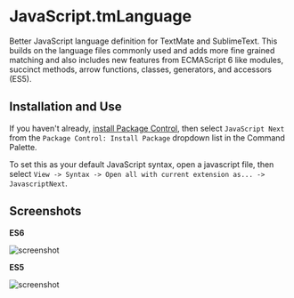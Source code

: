 # JavaScript.tmLanguage
Better JavaScript language definition for TextMate and SublimeText. This builds on the language files commonly used and adds more fine grained matching and also includes new features from ECMAScript 6 like modules, succinct methods, arrow functions, classes, generators, and accessors (ES5).

## Installation and Use

If you haven't already, [install Package Control](https://sublime.wbond.net/installation), then select `JavaScript Next` from the `Package Control: Install Package` dropdown list in the Command Palette.

To set this as your default JavaScript syntax, open a javascript file, then select `View -> Syntax -> Open all with current extension as... -> JavascriptNext`.

## Screenshots

__ES6__

![screenshot](https://raw.github.com/Benvie/JavaScriptNext.tmLanguage/master/screenshots/es6.png)

__ES5__

![screenshot](https://raw.github.com/Benvie/JavaScriptNext.tmLanguage/master/screenshots/es5.png)
